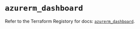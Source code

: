 # `azurerm_dashboard`

Refer to the Terraform Registory for docs: [`azurerm_dashboard`](https://registry.terraform.io/providers/hashicorp/azurerm/3.64.0/docs/resources/dashboard).
